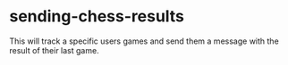 # sending-chess-results
This will track a specific users games and send them a message with the result of their last game.
